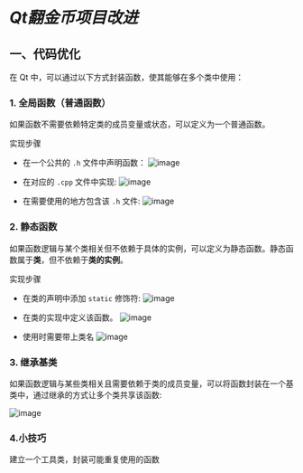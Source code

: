 # *Qt翻金币项目改进*

## 一、代码优化

在 Qt 中，可以通过以下方式封装函数，使其能够在多个类中使用：

### **1. 全局函数（普通函数）**

如果函数不需要依赖特定类的成员变量或状态，可以定义为一个普通函数。

实现步骤

- 在一个公共的 `.h` 文件中声明函数：
![image](https://github.com/user-attachments/assets/f91a7f96-d283-4513-b6c7-15dbb48810d8)

- 在对应的 `.cpp` 文件中实现:
![image](https://github.com/user-attachments/assets/2baabbfa-e81c-4857-921e-a738f0ea856b)

- 在需要使用的地方包含该 `.h` 文件:
![image](https://github.com/user-attachments/assets/7e7a4e8a-77ce-4619-aa3a-82d37a1b4b2c)

### 2. **静态函数**

如果函数逻辑与某个类相关但不依赖于具体的实例，可以定义为静态函数。静态函数属于**类**，但不依赖于**类的实例**。

实现步骤

- 在类的声明中添加 `static` 修饰符:
![image](https://github.com/user-attachments/assets/e17a2eed-dbee-43bf-baae-cc129371eb72)

- 在类的实现中定义该函数。
![image](https://github.com/user-attachments/assets/49487e8c-3106-4a31-9cb8-c833135789ae)

- 使用时需要带上类名
![image](https://github.com/user-attachments/assets/c4135f0c-49fc-42b5-adbf-4f4b98ce3ba5)

### 3. **继承基类**

如果函数逻辑与某些类相关且需要依赖于类的成员变量，可以将函数封装在一个基类中，通过继承的方式让多个类共享该函数:

![image](https://github.com/user-attachments/assets/70df3db8-38d8-4d6a-bcf1-f3945093c14b)


### 4.小技巧

建立一个工具类，封装可能重复使用的函数

